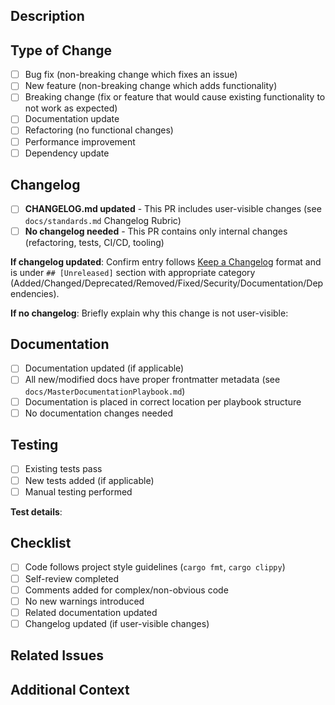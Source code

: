 ## Description

<!-- Provide a clear and concise description of the changes in this PR -->

## Type of Change

<!-- Mark with an [x] all that apply -->

- [ ] Bug fix (non-breaking change which fixes an issue)
- [ ] New feature (non-breaking change which adds functionality)
- [ ] Breaking change (fix or feature that would cause existing functionality to not work as expected)
- [ ] Documentation update
- [ ] Refactoring (no functional changes)
- [ ] Performance improvement
- [ ] Dependency update

## Changelog

<!-- Check the appropriate box and follow the guidance -->

- [ ] **CHANGELOG.md updated** - This PR includes user-visible changes (see `docs/standards.md` Changelog Rubric)
- [ ] **No changelog needed** - This PR contains only internal changes (refactoring, tests, CI/CD, tooling)

**If changelog updated**: Confirm entry follows [Keep a Changelog](https://keepachangelog.com/en/1.0.0/) format and is under `## [Unreleased]` section with appropriate category (Added/Changed/Deprecated/Removed/Fixed/Security/Documentation/Dependencies).

**If no changelog**: Briefly explain why this change is not user-visible:
<!-- e.g., "Internal refactoring only", "Test changes", "CI configuration" -->

## Documentation

<!-- Check all that apply -->

- [ ] Documentation updated (if applicable)
- [ ] All new/modified docs have proper frontmatter metadata (see `docs/MasterDocumentationPlaybook.md`)
- [ ] Documentation is placed in correct location per playbook structure
- [ ] No documentation changes needed

## Testing

<!-- Describe the testing you've done -->

- [ ] Existing tests pass
- [ ] New tests added (if applicable)
- [ ] Manual testing performed

**Test details**:
<!-- Describe your testing approach -->

## Checklist

<!-- Ensure all items are complete before requesting review -->

- [ ] Code follows project style guidelines (`cargo fmt`, `cargo clippy`)
- [ ] Self-review completed
- [ ] Comments added for complex/non-obvious code
- [ ] No new warnings introduced
- [ ] Related documentation updated
- [ ] Changelog updated (if user-visible changes)

## Related Issues

<!-- Link any related issues: Closes #123, Relates to #456 -->

## Additional Context

<!-- Add any other context, screenshots, or notes for reviewers -->
